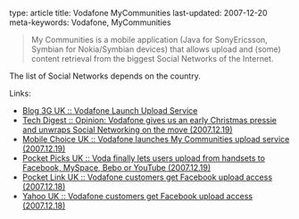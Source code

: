 type: article
title: Vodafone MyCommunities
last-updated: 2007-12-20
meta-keywords: Vodafone, MyCommunities

> My Communities is a mobile application (Java for SonyEricsson, Symbian for Nokia/Symbian devices) that allows upload and (some) content retrieval from the biggest Social Networks of the Internet.

The list of Social Networks depends on the country.

Links:
* [Blog 3G UK :: Vodafone Launch Upload Service](https://web.archive.org/web/20080518200357/http://blog.3g.co.uk/2007/12/vodafone-launch-upload-service.html)
* [Tech Digest :: Opinion: Vodafone gives us an early Christmas pressie and unwraps Social Networking on the move (2007.12.19)](https://web.archive.org/web/20080518200357/http://techdigest.tv/2007/12/opinion_vodafon.html)
* [Mobile Choice UK :: Vodafone launches My Communities upload service (2007.12.19)](https://web.archive.org/web/20080518200357/http://www.mobilechoiceuk.com/News/Vodafone+launches+My+Communities+upload+service/964)
* [Pocket Picks UK :: Voda finally lets users upload from handsets to Facebook, MySpace, Bebo or YouTube (2007.12.19)](https://web.archive.org/web/20080518200357/http://www.pocketpicks.co.uk/latest/index.php/2007/12/19/voda-finally-lets-users-upload-from-handsets-to-facebook-myspace-bebo-or-youtube/)
* [Pocket Link UK :: Vodafone customers get Facebook upload access (2007.12.18)](https://web.archive.org/web/20080518200357/http://www.pocket-lint.co.uk/news/news.phtml/11787/12811/vodafone-facebook-access-nokia-ericsson.phtml)
* [Yahoo UK :: Vodafone customers get Facebook upload access (2007.12.18)](https://web.archive.org/web/20080518200357/http://uk.news.yahoo.com/pocketli/20071218/ttc-vodafone-customers-get-facebook-uplo-57dbc65.html)

